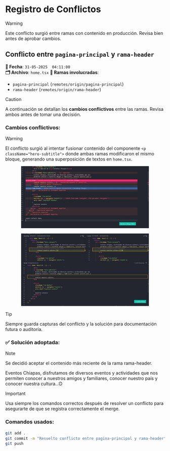 # Registro de Conflictos

> [!WARNING]
> Este conflicto surgió entre ramas con contenido en producción. Revisa bien antes de aprobar cambios.

## Conflicto entre `pagina-principal` y `rama-header`

**📅 Fecha**: `31-05-2025  04:11:00`  
**🗂️ Archivo**: `home.tsx`
**🌿 Ramas involucradas**:
- `pagina-principal` (`remotes/origin/pagina-principal`)
- `rama-header` (`remotes/origin/rama-header`)


> [!CAUTION]
> A continuación se detallan los **cambios conflictivos** entre las ramas. Revisa ambos antes de tomar una decisión.

### Cambios conflictivos:

> [!WARNING]
> El conflicto surgió al intentar fusionar contenido del componente `<p className="hero-subtitle">` donde ambas ramas modificaron el mismo bloque, generando una superposición de textos en `home.tsx`.

<p align="center">
  <img src="./src/assets/images/Conflicto.jpeg" alt="conflicto" style="max-width: 80%;" />
</p>

<p align="center">
  <img src="./src/assets/images/solucion.jpeg" alt="solucion" style="max-width: 80%;" />
</p>




> [!TIP]
> Siempre guarda capturas del conflicto y la solución para documentación futura o auditoría.


### ✅ Solución adoptada:

> [!NOTE]
> Se decidió aceptar el contenido más reciente de la rama rama-header.

<p className="hero-subtitle">
  Eventos Chiapas, disfrutamos de diversos eventos y actividades que nos
  permiten conocer a nuestros amigos y familiares, conocer nuestro país y
  conocer nuestra cultura..:D
</p>


> [!IMPORTANT]
> Usa siempre los comandos correctos después de resolver un conflicto para asegurarte de que se registra correctamente el merge.

### Comandos usados:

```bash
git add .
git commit -m "Resuelto conflicto entre pagina-principal y rama-header"
git push
```